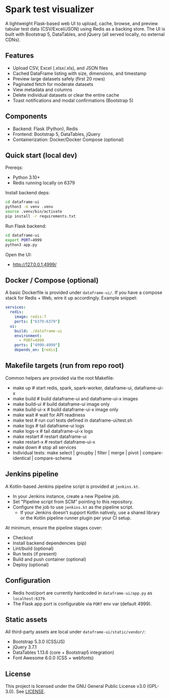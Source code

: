 # Spark test visualizer

A lightweight Flask-based web UI to upload, cache, browse, and preview tabular test data (CSV/Excel/JSON) using Redis as a backing store. The UI is built with Bootstrap 5, DataTables, and jQuery (all served locally, no external CDNs).

## Features
- Upload CSV, Excel (.xlsx/.xls), and JSON files
- Cached DataFrame listing with size, dimensions, and timestamp
- Preview large datasets safely (first 20 rows)
- Paginated fetch for moderate datasets
- View metadata and columns
- Delete individual datasets or clear the entire cache
- Toast notifications and modal confirmations (Bootstrap 5)

## Components
- Backend: Flask (Python), Redis
- Frontend: Bootstrap 5, DataTables, jQuery
- Containerization: Docker/Docker Compose (optional)

## Quick start (local dev)

Prereqs:
- Python 3.10+
- Redis running locally on 6379

Install backend deps:
```bash
cd dataframe-ui
python3 -m venv .venv
source .venv/bin/activate
pip install -r requirements.txt
```

Run Flask backend:
```bash
cd dataframe-ui
export PORT=4999
python3 app.py
```

Open the UI:
- http://127.0.0.1:4999/

## Docker / Compose (optional)
A basic Dockerfile is provided under `dataframe-ui/`. If you have a compose stack for Redis + Web, wire it up accordingly. Example snippet:
```yaml
services:
  redis:
    image: redis:7
    ports: ["6379:6379"]
  ui:
    build: ./dataframe-ui
    environment:
      - PORT=4999
    ports: ["4999:4999"]
    depends_on: [redis]
```

## Makefile targets (run from repo root)
Common helpers are provided via the root Makefile:
- make up       # start redis, spark, spark-worker, dataframe-ui, dataframe-ui-x
- make build    # build dataframe-ui and dataframe-ui-x images
- make build-ui # build dataframe-ui image only
- make build-ui-x # build dataframe-ui-x image only
- make wait     # wait for API readiness
- make test     # run curl tests defined in dataframe-ui/test.sh
- make logs     # tail dataframe-ui logs
- make logs-x   # tail dataframe-ui-x logs
- make restart  # restart dataframe-ui
- make restart-x # restart dataframe-ui-x
- make down     # stop all services
- Individual tests: make select | groupby | filter | merge | pivot | compare-identical | compare-schema

## Jenkins pipeline
A Kotlin-based Jenkins pipeline script is provided at `jenkins.kt`.
- In your Jenkins instance, create a new Pipeline job.
- Set "Pipeline script from SCM" pointing to this repository.
- Configure the job to use `jenkins.kt` as the pipeline script.
  - If your Jenkins doesn’t support Kotlin natively, use a shared library or the Kotlin pipeline runner plugin per your CI setup.

At minimum, ensure the pipeline stages cover:
- Checkout
- Install backend dependencies (pip)
- Lint/build (optional)
- Run tests (if present)
- Build and push container (optional)
- Deploy (optional)

## Configuration
- Redis host/port are currently hardcoded in `dataframe-ui/app.py` as `localhost:6379`.
- The Flask app port is configurable via `PORT` env var (default 4999).

## Static assets
All third-party assets are local under `dataframe-ui/static/vendor/`:
- Bootstrap 5.3.0 (CSS/JS)
- jQuery 3.7.1
- DataTables 1.13.6 (core + Bootstrap5 integration)
- Font Awesome 6.0.0 (CSS + webfonts)

## License
This project is licensed under the GNU General Public License v3.0 (GPL-3.0). See [LICENSE](LICENSE).
